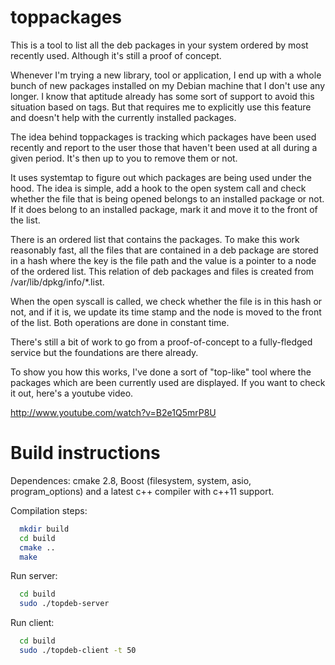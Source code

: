 toppackages
===========

This is a tool to list all the deb packages in your system ordered by most recently
used. Although it's still a proof of concept.

Whenever I'm trying a new library, tool or application, I end up with a whole
bunch of new packages installed on my Debian machine that I don't use any
longer. I know that aptitude already has some sort of support to avoid this
situation based on tags. But that requires me to explicitly use this feature and
doesn't help with the currently installed packages.

The idea behind toppackages is tracking which packages have been used recently
and report to the user those that haven't been used at all during a given
period. It's then up to you to remove them or not.

It uses systemtap to figure out which packages are being used under the hood.
The idea is simple, add a hook to the open system call and check whether the
file that is being opened belongs to an installed package or not. If it does
belong to an installed package, mark it and move it to the front of the list.

There is an ordered list that contains the packages. To make this work
reasonably fast, all the files that are contained in a deb package are stored
in a hash where the key is the file path and the value is a pointer to a node
of the ordered list. This relation of deb packages and files is created from
/var/lib/dpkg/info/\*.list.

When the open syscall is called, we check whether the file is in this hash or
not, and if it is, we update its time stamp and the node is moved to the front
of the list. Both operations are done in constant time.

There's still a bit of work to go from a proof-of-concept to a fully-fledged
service but the foundations are there already.

To show you how this works, I've done a sort of "top-like" tool where the
packages which are been currently used are displayed. If you want to check it
out, here's a youtube video.

http://www.youtube.com/watch?v=B2e1Q5mrP8U

Build instructions
==================

Dependences: cmake 2.8, Boost (filesystem, system, asio, program\_options) and a
latest c++ compiler with c++11 support.

Compilation steps:

```bash
  mkdir build
  cd build
  cmake ..
  make
```

Run server:

```bash
  cd build
  sudo ./topdeb-server
```

Run client:

```bash
  cd build
  sudo ./topdeb-client -t 50
```
